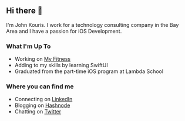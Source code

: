 ## Hi there 👋

I'm John Kouris. I work for a technology consulting company in the Bay Area and I have a passion for iOS Development. 

### What I'm Up To
- Working on [My Fitness](https://github.com/jdkouris/MyFitness)
- Adding to my skills by learning SwiftUI
- Graduated from the part-time iOS program at Lambda School

### Where you can find me
- Connecting on [LinkedIn](https://www.linkedin.com/in/johndkouris/)
- Blogging on [Hashnode](https://johnkouris.hashnode.dev)
- Chatting on [Twitter](https://twitter.com/kouris_john)
